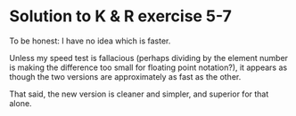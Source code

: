 Solution to K & R exercise 5-7
==============================

To be honest: I have no idea which is faster.

Unless my speed test is fallacious (perhaps dividing by the element number is making the difference too small for floating point notation?), it appears as though the two versions are approximately as fast as the other.

That said, the new version is cleaner and simpler, and superior for that alone.
